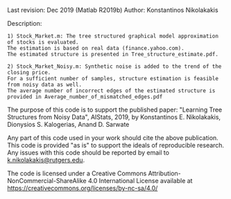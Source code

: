 Last revision: Dec 2019 (Matlab R2019b) Author: Konstantinos Nikolakakis

Description:

	1) Stock_Market.m: The tree structured graphical model approximation of stocks is evaluated. 
	The estimation is based on real data (finance.yahoo.com). 
	The estimated structure is presented in Tree_structure_estimate.pdf. 

	2) Stock_Market_Noisy.m: Synthetic noise is added to the trend of the closing price. 
	For a sufficient number of samples, structure estimation is feasible from noisy data as well. 
	The average number of incorrect edges of the estimated structure is provided in Average_number_of_mismatched_edges.pdf 


The purpose of this code is to support the published paper: "Learning Tree Structures from Noisy Data", AIStats, 2019,
by Konstantinos E. Nikolakakis, Dionysios S. Kalogerias, Anand D. Sarwate

Any part of this code used in your work should cite the above publication.
This code is provided "as is" to support the ideals of reproducible research. Any issues with this code should be reported by email to k.nikolakakis@rutgers.edu. 

The code is licensed under a Creative Commons Attribution-NonCommercial-ShareAlike 4.0 International License available at https://creativecommons.org/licenses/by-nc-sa/4.0/